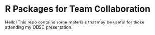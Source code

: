 # R Packages for Team Collaboration

Hello! This repo contains some materials that may be useful for those attending my ODSC presentation. 
